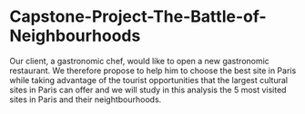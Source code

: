 # Capstone-Project-The-Battle-of-Neighbourhoods
Our client, a gastronomic chef, would like to open a new gastronomic restaurant. We therefore propose to help him to choose the best site in Paris while taking advantage of the tourist opportunities that the largest cultural sites in Paris can offer and we will study in this analysis the 5 most visited sites in Paris and their neightbourhoods.
